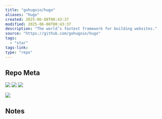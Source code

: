 ```yaml
---
title: "gohugoio/hugo"
aliases: "hugo"
created: 2025-06-08T00:43:37
modified: 2025-06-08T00:43:37
description: "The world’s fastest framework for building websites."
source: "https://github.com/gohugoio/hugo"
tags:
  - "star"
tags-link:
type: "repo"
---
```

## Repo Meta

![](https://img.shields.io/github/stars/gohugoio/hugo?style=for-the-badge&label=stars) ![](https://img.shields.io/github/repo-size/gohugoio/hugo?style=for-the-badge&label=size) ![](https://img.shields.io/github/created-at/gohugoio/hugo?style=for-the-badge&label=since)

[![](https://github-readme-stats.vercel.app/api/pin/?username=gohugoio&repo=hugo&bg_color=00000000)](https://github.com/gohugoio/hugo)

## Notes

